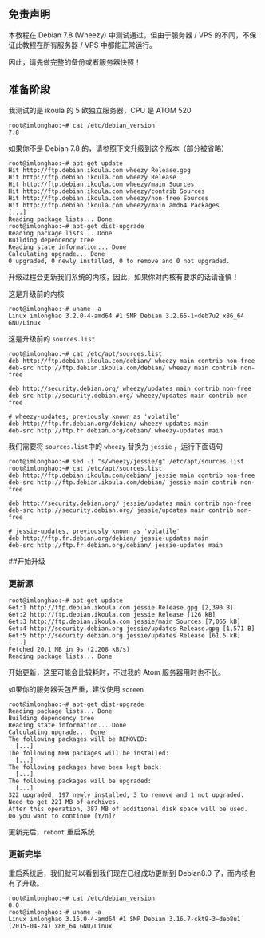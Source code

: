 <!--
Debian 7.8 (Wheezy) 升级 Debian 8.0 (Jessie) 备忘及教程
本教程在 Debian 7.8 (Wheezy) 中测试通过，但由于服务器 / VPS的不同，不保证此教程在所有服务器 / VPS中都能正常运行。
1497685378
-->

## 免责声明

本教程在 Debian 7.8 (Wheezy) 中测试通过，但由于服务器 / VPS 的不同，不保证此教程在所有服务器 / VPS 中都能正常运行。

因此，请先做完整的备份或者服务器快照！

## 准备阶段

我测试的是 ikoula 的 5 欧独立服务器，CPU 是 ATOM 520

```
root@imlonghao:~# cat /etc/debian_version
7.8
```

如果你不是 Debian 7.8 的，请参照下文升级到这个版本（部分被省略）

```
root@imlonghao:~# apt-get update
Hit http://ftp.debian.ikoula.com wheezy Release.gpg
Hit http://ftp.debian.ikoula.com wheezy Release
Hit http://ftp.debian.ikoula.com wheezy/main Sources
Hit http://ftp.debian.ikoula.com wheezy/contrib Sources
Hit http://ftp.debian.ikoula.com wheezy/non-free Sources
Hit http://ftp.debian.ikoula.com wheezy/main amd64 Packages
[...]
Reading package lists... Done
root@imlonghao:~# apt-get dist-upgrade
Reading package lists... Done
Building dependency tree
Reading state information... Done
Calculating upgrade... Done
0 upgraded, 0 newly installed, 0 to remove and 0 not upgraded.
```

升级过程会更新我们系统的内核，因此，如果你对内核有要求的话请谨慎！

这是升级前的内核

```
root@imlonghao:~# uname -a
Linux imlonghao 3.2.0-4-amd64 #1 SMP Debian 3.2.65-1+deb7u2 x86_64 GNU/Linux
```

这是升级前的 `sources.list`

```
root@imlonghao:~# cat /etc/apt/sources.list
deb http://ftp.debian.ikoula.com/debian/ wheezy main contrib non-free
deb-src http://ftp.debian.ikoula.com/debian/ wheezy main contrib non-free

deb http://security.debian.org/ wheezy/updates main contrib non-free
deb-src http://security.debian.org/ wheezy/updates main contrib non-free

# wheezy-updates, previously known as 'volatile'
deb http://ftp.fr.debian.org/debian/ wheezy-updates main
deb-src http://ftp.fr.debian.org/debian/ wheezy-updates main
```

我们需要将 `sources.list`中的 `wheezy` 替换为 `jessie` ，运行下面语句

```
root@imlonghao:~# sed -i "s/wheezy/jessie/g" /etc/apt/sources.list
root@imlonghao:~# cat /etc/apt/sources.list
deb http://ftp.debian.ikoula.com/debian/ jessie main contrib non-free
deb-src http://ftp.debian.ikoula.com/debian/ jessie main contrib non-free

deb http://security.debian.org/ jessie/updates main contrib non-free
deb-src http://security.debian.org/ jessie/updates main contrib non-free

# jessie-updates, previously known as 'volatile'
deb http://ftp.fr.debian.org/debian/ jessie-updates main
deb-src http://ftp.fr.debian.org/debian/ jessie-updates main
```

##开始升级

### 更新源

```
root@imlonghao:~# apt-get update
Get:1 http://ftp.debian.ikoula.com jessie Release.gpg [2,390 B]
Get:2 http://ftp.debian.ikoula.com jessie Release [126 kB]
Get:3 http://ftp.debian.ikoula.com jessie/main Sources [7,065 kB]
Get:4 http://security.debian.org jessie/updates Release.gpg [1,571 B]
Get:5 http://security.debian.org jessie/updates Release [61.5 kB]
[...]
Fetched 20.1 MB in 9s (2,208 kB/s)
Reading package lists... Done
```

开始更新，这里可能会比较耗时，不过我的 Atom 服务器用时也不长。

如果你的服务器丢包严重，建议使用 `screen`

```
root@imlonghao:~# apt-get dist-upgrade
Reading package lists... Done
Building dependency tree
Reading state information... Done
Calculating upgrade... Done
The following packages will be REMOVED:
  [...]
The following NEW packages will be installed:
  [...]
The following packages have been kept back:
  [...]
The following packages will be upgraded:
  [...]
322 upgraded, 197 newly installed, 3 to remove and 1 not upgraded.
Need to get 221 MB of archives.
After this operation, 387 MB of additional disk space will be used.
Do you want to continue [Y/n]?
```

更新完后，`reboot` 重启系统

### 更新完毕

重启系统后，我们就可以看到我们现在已经成功更新到 Debian8.0 了，而内核也有了升级。

```
root@imlonghao:~# cat /etc/debian_version
8.0
root@imlonghao:~# uname -a
Linux imlonghao 3.16.0-4-amd64 #1 SMP Debian 3.16.7-ckt9-3~deb8u1 (2015-04-24) x86_64 GNU/Linux
```
